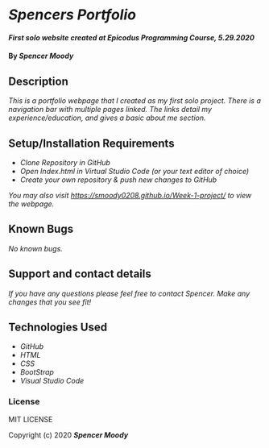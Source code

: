 # _Spencers Portfolio_

#### _First solo website created at Epicodus      Programming Course, 5.29.2020_

#### By _**Spencer Moody**_

## Description

_This is a portfolio webpage that I created as my first solo project. There is a navigation bar with multiple pages linked. The links detail my experience/education, and gives a basic about me section._

## Setup/Installation Requirements

* _Clone Repository in GitHub_
* _Open Index.html in Virtual Studio Code (or your text editor of choice)_
* _Create your own repository & push new changes to GitHub_

_You may also visit https://smoody0208.github.io/Week-1-project/ to view the webpage._

## Known Bugs

_No known bugs._

## Support and contact details

_If you have any questions please feel free to contact Spencer. Make any changes that you see fit!_

## Technologies Used

* _GitHub_
* _HTML_
* _CSS_
* _BootStrap_
* _Visual Studio Code_

### License

MIT LICENSE

Copyright (c) 2020 **_Spencer Moody_**